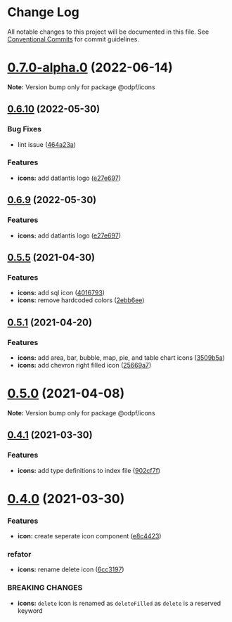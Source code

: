 # Change Log

All notable changes to this project will be documented in this file.
See [Conventional Commits](https://conventionalcommits.org) for commit guidelines.

# [0.7.0-alpha.0](https://github.com/odpf/apsara/compare/v0.6.11...v0.7.0-alpha.0) (2022-06-14)

**Note:** Version bump only for package @odpf/icons





## [0.6.10](https://github.com/odpf/apsara/compare/v0.6.8...v0.6.10) (2022-05-30)


### Bug Fixes

* lint issue ([464a23a](https://github.com/odpf/apsara/commit/464a23afe80ef5ab7c7cac3e8df8e4b1f9ac1d2f))


### Features

* **icons:** add datlantis logo ([e27e697](https://github.com/odpf/apsara/commit/e27e69760fd8790a18a09f43d147e0be857265ab))





## [0.6.9](https://github.com/odpf/apsara/compare/v0.6.8...v0.6.9) (2022-05-30)


### Features

* **icons:** add datlantis logo ([e27e697](https://github.com/odpf/apsara/commit/e27e69760fd8790a18a09f43d147e0be857265ab))





## [0.5.5](https://github.com/odpf/apsara/compare/v0.5.4...v0.5.5) (2021-04-30)


### Features

* **icons:** add sql icon ([4016793](https://github.com/odpf/apsara/commit/40167934b8e05d1ab6391dca08b021e797678082))
* **icons:** remove hardcoded colors ([2ebb6ee](https://github.com/odpf/apsara/commit/2ebb6ee529041f2175d66bb455f4692a2003a46d))





## [0.5.1](https://github.com/odpf/apsara/compare/v0.5.0...v0.5.1) (2021-04-20)


### Features

* **icons:**  add area, bar, bubble, map, pie, and table chart icons ([3509b5a](https://github.com/odpf/apsara/commit/3509b5a19cedea70ccbff1d76f1c036496a39c7c))
* **icons:** add chevron right filled icon ([25669a7](https://github.com/odpf/apsara/commit/25669a7db3c10b7f4fa211e7dfafb449b469e94d))





# [0.5.0](https://github.com/odpf/apsara/compare/v0.4.1...v0.5.0) (2021-04-08)

**Note:** Version bump only for package @odpf/icons





## [0.4.1](https://github.com/odpf/apsara/compare/v0.4.0...v0.4.1) (2021-03-30)


### Features

* **icons:** add type definitions to index file ([902cf7f](https://github.com/odpf/apsara/commit/902cf7fd084f30e0f922c7b06d46fc173a9f2c1a))





# [0.4.0](https://github.com/odpf/apsara/compare/v0.3.0...v0.4.0) (2021-03-30)


### Features

* **icon:** create seperate icon component ([e8c4423](https://github.com/odpf/apsara/commit/e8c442336e809fb464e1f298307565a1c9b1223c))


### refator

* **icons:** rename delete icon ([6cc3197](https://github.com/odpf/apsara/commit/6cc319724bcadb9a257c66f9656da9add292e7c0))


### BREAKING CHANGES

* **icons:** `delete` icon is renamed as `deleteFilled` as `delete` is a reserved keyword
